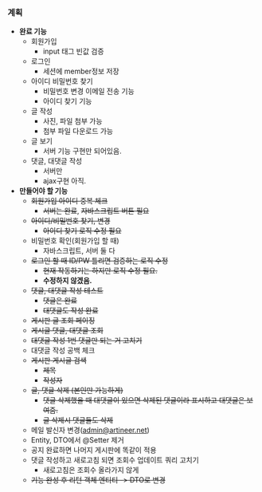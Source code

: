 ### 계획
- __완료 기능__
    - 회원가입
        - input 태그 빈값 검증
    - 로그인
        - 세션에 member정보 저장
    - 아이디 비밀번호 찾기
        - 비밀번호 변경 이메일 전송 기능
        - 아이디 찾기 기능
    - 글 작성
        - 사진, 파일 첨부 가능
        - 첨부 파일 다운로드 가능
    - 글 보기
        - 서버 기능 구현만 되어있음.
    - 댓글, 대댓글 작성
        - 서버만
        - ajax구현 아직.
- __만들어야 할 기능__
    - ~~회원가입 아이디 중복 체크~~
        - ~~서버는 완료~~, ~~자바스크립트 버튼 필요~~
    - ~~아이디/비밀번호 찾기, 변경~~
        - ~~아이디 찾기 로직 수정 필요~~
    - 비밀번호 확인(회원가입 할 때)
        - 자바스크립트, 서버 둘 다
    - ~~로그인 할 때 ID/PW 틀리면 검증하는 로직 수정~~
        - ~~현재 작동하기는 하지만 로직 수정 필요.~~
        - __수정하지 않겠음.__
    - ~~댓글, 대댓글 작성 테스트~~
        - ~~댓글은 완료~~
        - ~~대댓글도 작성 완료~~
    - ~~게시판 글 조회 페이징~~
    - ~~게시글 댓글, 대댓글 조회~~
    - ~~대댓글 작성 1번 댓글만 되는 거 고치기~~
    - 대댓글 작성 공백 체크
    - ~~게시판 게시글 검색~~
        - ~~제목~~
        - ~~작성자~~
    - ~~글, 댓글 삭제 (본인만 가능하게)~~
        - ~~댓글 삭제했을 때 대댓글이 있으면 삭제된 댓글이라 표시하고 대댓글은 보여줌.~~
        - ~~글 삭제시 댓글들도 삭제~~
    - 메일 발신자 변경(admin@artineer.net)
    - Entity, DTO에서 @Setter 제거
    - 공지 완료하면 나머지 게시판에 똑같이 적용
    - 댓글 작성하고 새로고침 되면 조회수 업데이트 쿼리 고치기
        - 새로고침은 조회수 올라가지 않게
    - ~~기능 완성 후 리턴 객체 엔티티 -> DTO로 변경~~